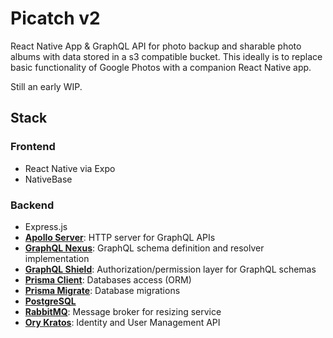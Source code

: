 # Picatch v2 <!-- omit in toc --> 

React Native App & GraphQL API for photo backup and sharable photo albums with
data stored in a s3 compatible bucket. This ideally is to replace basic
functionality of Google Photos with a companion React Native app.

Still an early WIP.

## Stack

### Frontend

- React Native via Expo
- NativeBase

### Backend

- Express.js
- [**Apollo Server**](https://github.com/apollographql/apollo-server): HTTP server for GraphQL APIs
- [**GraphQL Nexus**](https://nexusjs.org/docs/): GraphQL schema definition and resolver implementation 
- [**GraphQL Shield**](https://github.com/maticzav/graphql-shield): Authorization/permission layer for GraphQL schemas
- [**Prisma Client**](https://www.prisma.io/docs/concepts/components/prisma-client): Databases access (ORM)
- [**Prisma Migrate**](https://www.prisma.io/docs/concepts/components/prisma-migrate): Database migrations
- [**PostgreSQL**](https://www.postgresql.org/)
- [**RabbitMQ**](https://www.rabbitmq.com/): Message broker for resizing service
- [**Ory Kratos**](https://github.com/ory/kratos/): Identity and User Management API
